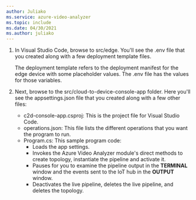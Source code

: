```yaml
---
author: Juliako
ms.service: azure-video-analyzer
ms.topic: include
ms.date: 04/30/2021
ms.author: juliako
---
```


1. In Visual Studio Code, browse to src/edge. You'll see the .env file that you created along with a few deployment template files.

   The deployment template refers to the deployment manifest for the edge device with some placeholder values. The .env file has the values for those variables.
2. Next, browse to the src/cloud-to-device-console-app folder. Here you'll see the appsettings.json file that you created along with a few other files:

   - c2d-console-app.csproj: This is the project file for Visual Studio Code.
   - operations.json: This file lists the different operations that you want the program to run.
   - Program.cs: This sample program code:
     - Loads the app settings.
     - Invokes the Azure Video Analyzer module's direct methods to create topology, instantiate the pipeline and activate it.
     - Pauses for you to examine the pipeline output in the **TERMINAL** window and the events sent to the IoT hub in the **OUTPUT** window.
     - Deactivates the live pipeline, deletes the live pipeline, and deletes the topology.
